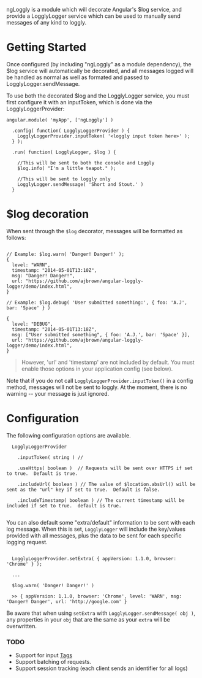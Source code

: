 ngLoggly is a module which will decorate Angular's $log service, and provide a
LogglyLogger service which can be used to manually send messages of any kind to
loggly.

# Getting Started

Once configured (by including "ngLoggly" as a module dependency), the $log
service will automatically be decorated, and all messages logged will be handled
as normal as well as formated and passed to LogglyLogger.sendMessage.

To use both the decorated $log and the LogglyLogger service, you must first
configure it with an inputToken, which is done via the LogglyLoggerProvider:

```
angular.module( 'myApp', ['ngLoggly'] )

  .config( function( LogglyLoggerProvider ) {
    LogglyLoggerProvider.inputToken( '<loggly input token here>' );
  } );
  
  .run( function( LogglyLogger, $log ) {
    
    //This will be sent to both the console and Loggly
    $log.info( "I'm a little teapot." );
    
    //This will be sent to loggly only
    LogglyLogger.sendMessage( 'Short and Stout.' )
  }

```

# $log decoration

When sent through the `$log` decorator, messages will be formatted as follows:
```

// Example: $log.warn( 'Danger! Danger!' );
{ 
  level: "WARN",
  timestamp: "2014-05-01T13:10Z",
  msg: "Danger! Danger!",
  url: "https://github.com/ajbrown/angular-loggly-logger/demo/index.html",
}

// Example: $log.debug( 'User submitted something:', { foo: 'A.J', bar: 'Space' } )

{ 
  level: "DEBUG",
  timestamp: "2014-05-01T13:18Z",
  msg: ["User submitted something", { foo: 'A.J.', bar: 'Space' }],
  url: "https://github.com/ajbrown/angular-loggly-logger/demo/index.html",
}
```

> However, 'url' and 'timestamp' are not included by default.  You must enable those options in your application config (see below).


Note that if you do not call `LogglyLoggerProvider.inputToken()` in a config method, messages will not be sent to loggly.  At the moment, there is no warning -- your message is just ignored.

# Configuration 

The following configuration options are available.

```
  LogglyLoggerProvider
  
    .inputToken( string ) //
  
    .useHttps( boolean )  // Requests will be sent over HTTPS if set to true.  Default is true.
  
    .includeUrl( boolean ) // The value of $location.absUrl() will be sent as the "url" key if set to true.  Default is false.
  
    .includeTimestamp( boolean ) // The current timestamp will be included if set to true.  default is true.
  
```

You can also default some "extra/default" information to be sent with each log message.  When this is set, `LogglyLogger` will include the key/values provided with all messages, plus the data to be sent for each specific logging request.

```

  LogglyLoggerProvider.setExtra( { appVersion: 1.1.0, browser: 'Chrome' } );
  
  ...
  
  $log.warn( 'Danger! Danger!' )
  
  >> { appVersion: 1.1.0, browser: 'Chrome', level: 'WARN', msg: 'Danger! Danger', url: 'http://google.com' }
```

Be aware that when using `setExtra` with `LogglyLogger.sendMessage( obj )`, any properties in your `obj` that are the same as your `extra` will be overwritten.  

### TODO
- Support for input [Tags](https://www.loggly.com/docs/tags/)
- Support batching of requests.
- Support session tracking (each client sends an identifier for all logs)
